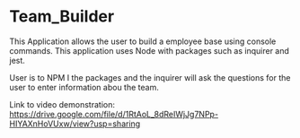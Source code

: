 # Team_Builder


This Application allows the user to build a employee base using console commands. This application uses Node with packages such as inquirer and jest.

User is to NPM I the packages and the inquirer will ask the questions for the user to enter information abou the team.

Link to video demonstration: https://drive.google.com/file/d/1RtAoL_8dReIWjJg7NPp-HIYAXnHoVUxw/view?usp=sharing

